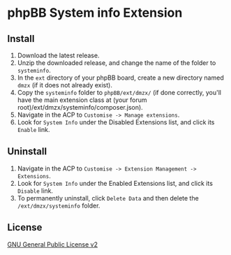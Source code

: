 # phpBB System info Extension

## Install

1. Download the latest release.
2. Unzip the downloaded release, and change the name of the folder to `systeminfo`.
3. In the `ext` directory of your phpBB board, create a new directory named `dmzx` (if it does not already exist).
4. Copy the `systeminfo` folder to `phpBB/ext/dmzx/` (if done correctly, you'll have the main extension class at (your forum root)/ext/dmzx/systeminfo/composer.json).
5. Navigate in the ACP to `Customise -> Manage extensions`.
6. Look for `System Info` under the Disabled Extensions list, and click its `Enable` link.

## Uninstall

1. Navigate in the ACP to `Customise -> Extension Management -> Extensions`.
2. Look for `System Info` under the Enabled Extensions list, and click its `Disable` link.
3. To permanently uninstall, click `Delete Data` and then delete the `/ext/dmzx/systeminfo` folder.

## License
[GNU General Public License v2](http://opensource.org/licenses/GPL-2.0)
